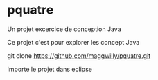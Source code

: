 # pquatre
Un projet excercice de conception Java

Ce projet c'est pour explorer les concept Java

git clone https://github.com/maggwilly/pquatre.git

Importe le projet dans eclipse